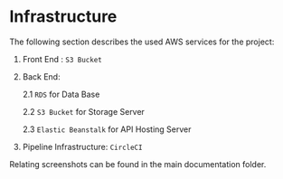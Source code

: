 # Infrastructure

The following section describes the used AWS services for the project:

1. Front End : `S3 Bucket`

2. Back End:

    2.1 `RDS` for Data Base

    2.2 `S3 Bucket` for Storage Server

    2.3 `Elastic Beanstalk` for API Hosting Server

3. Pipeline Infrastructure: `CircleCI`


Relating screenshots can be found in the main documentation folder.